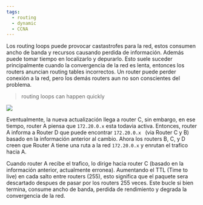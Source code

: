 ```yaml
---
tags:
  - routing
  - dynamic
  - CCNA
---
```


Los routing loops puede provocar castastrofes para la red, estos consumen ancho de banda y recursos causando perdida de información. Además puede tomar tiempo en localizarlo y depurarlo. 
Esto suele suceder principalmente cuando la convergencia de la red es lenta, entonces los routers anuncian routing tables incorrectos. Un router puede perder conexión a la red, pero los demás routers aun no son conscientes del problema. 

 > routing loops can happen quickly

![](Screenshot%20from%202024-01-29%2018-06-30.png)

Eventualmente, la nueva actualización llega a router C, sin embargo, en ese tiempo, router A piensa que `172.20.0.x` esta todavia activa. Entonces, router A informa a Router D que puede encontrar `172.20.0.x ` (via Router C y B) basado en la información anterior al cambio. Ahora los routers B, C, y D creen que Router A tiene una ruta a la red `172.20.0.x` y enrutan el trafico hacia A.  

Cuando router A recibe el trafico, lo dirige hacia router C (basado en la información anterior, actualmente erronea). Aumentando el TTL (Time to live) en cada salto entre routers (255), esto significa que el paquete sera descartado despues de pasar por los routers 255 veces. Este bucle si bien termina, consume ancho de banda, perdida de rendimiento y degrada la convergencia de la red.
